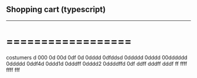 ## Shopping cart (typescript)
---------------------------
==================
=================

costumers
d
000
0d
00d
0df
0d
0dddd
0dfddsd
0ddddd
0dddd
00dddddd
0ddddd
0ddf4d
0ddd1d
0dddff
0dddd2
0ddddffd
0df
ddff
dddff
dddf
ff
ffff
ffff
fff

